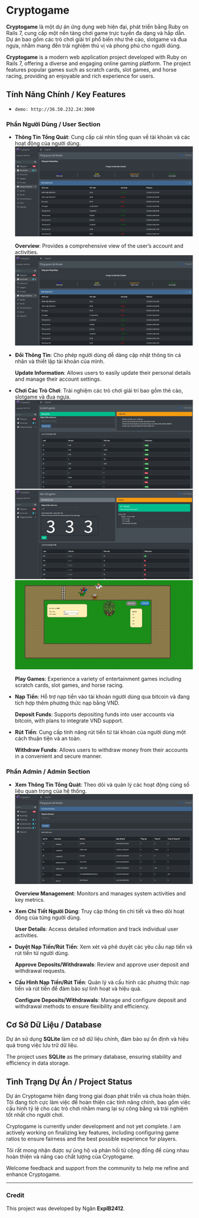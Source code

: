 # Cryptogame

**Cryptogame** là một dự án ứng dụng web hiện đại, phát triển bằng Ruby on Rails 7, cung cấp một nền tảng chơi game trực tuyến đa dạng và hấp dẫn. Dự án bao gồm các trò chơi giải trí phổ biến như thẻ cào, slotgame và đua ngựa, nhằm mang đến trải nghiệm thú vị và phong phú cho người dùng.

**Cryptogame** is a modern web application project developed with Ruby on Rails 7, offering a diverse and engaging online gaming platform. The project features popular games such as scratch cards, slot games, and horse racing, providing an enjoyable and rich experience for users.

## Tính Năng Chính / Key Features
- ``demo: http://36.50.232.24:3000``

### Phần Người Dùng / User Section

- **Thông Tin Tổng Quát**: Cung cấp cái nhìn tổng quan về tài khoản và các hoạt động của người dùng.
  ![Tổng quan](demo/1.png)

  **Overview**: Provides a comprehensive view of the user’s account and activities.
  ![Overview](demo/1.png)

- **Đổi Thông Tin**: Cho phép người dùng dễ dàng cập nhật thông tin cá nhân và thiết lập tài khoản của mình.

  **Update Information**: Allows users to easily update their personal details and manage their account settings.

- **Chơi Các Trò Chơi**: Trải nghiệm các trò chơi giải trí bao gồm thẻ cào, slotgame và đua ngựa.
  ![Game thẻ cào](demo/2.png)
  ![Game slot](demo/3.png)
  ![Game đua ngựa](demo/4.png)
  
  **Play Games**: Experience a variety of entertainment games including scratch cards, slot games, and horse racing.

- **Nạp Tiền**: Hỗ trợ nạp tiền vào tài khoản người dùng qua bitcoin và đang tích hợp thêm phương thức nạp bằng VND.

  **Deposit Funds**: Supports depositing funds into user accounts via bitcoin, with plans to integrate VND support.

- **Rút Tiền**: Cung cấp tính năng rút tiền từ tài khoản của người dùng một cách thuận tiện và an toàn.

  **Withdraw Funds**: Allows users to withdraw money from their accounts in a convenient and secure manner.

### Phần Admin / Admin Section

- **Xem Thông Tin Tổng Quát**: Theo dõi và quản lý các hoạt động cùng số liệu quan trọng của hệ thống.
  ![Admin Panel](demo/5.png)

  **Overview Management**: Monitors and manages system activities and key metrics.

- **Xem Chi Tiết Người Dùng**: Truy cập thông tin chi tiết và theo dõi hoạt động của từng người dùng.

  **User Details**: Access detailed information and track individual user activities.

- **Duyệt Nạp Tiền/Rút Tiền**: Xem xét và phê duyệt các yêu cầu nạp tiền và rút tiền từ người dùng.

  **Approve Deposits/Withdrawals**: Review and approve user deposit and withdrawal requests.

- **Cấu Hình Nạp Tiền/Rút Tiền**: Quản lý và cấu hình các phương thức nạp tiền và rút tiền để đảm bảo sự linh hoạt và hiệu quả.

  **Configure Deposits/Withdrawals**: Manage and configure deposit and withdrawal methods to ensure flexibility and efficiency.

## Cơ Sở Dữ Liệu / Database
Dự án sử dụng **SQLite** làm cơ sở dữ liệu chính, đảm bảo sự ổn định và hiệu quả trong việc lưu trữ dữ liệu.

The project uses **SQLite** as the primary database, ensuring stability and efficiency in data storage.

## Tình Trạng Dự Án / Project Status
Dự án Cryptogame hiện đang trong giai đoạn phát triển và chưa hoàn thiện. Tôi đang tích cực làm việc để hoàn thiện các tính năng chính, bao gồm việc cấu hình tỷ lệ cho các trò chơi nhằm mang lại sự công bằng và trải nghiệm tốt nhất cho người chơi.

Cryptogame is currently under development and not yet complete. I am actively working on finalizing key features, including configuring game ratios to ensure fairness and the best possible experience for players.

Tôi rất mong nhận được sự ủng hộ và phản hồi từ cộng đồng để cùng nhau hoàn thiện và nâng cao chất lượng của Cryptogame.

Welcome feedback and support from the community to help me refine and enhance Cryptogame.

---

### Credit

This project was developed by Ngân **ExplB2412**. 
